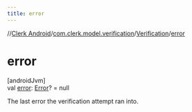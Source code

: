 ```yaml
---
title: error
---
```

//[Clerk Android](../../../index.html)/[com.clerk.model.verification](../index.html)/[Verification](index.html)/[error](error.html)



# error



[androidJvm]\
val [error](error.html): [Error](../../com.clerk.model.error/-error/index.html)? = null



The last error the verification attempt ran into.




